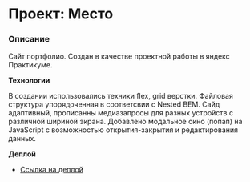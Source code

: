 # Проект: Место

### Описание
Сайт портфолио. Создан в качестве проектной работы в яндекс Практикуме.

**Технологии**

В создании использовались техники flex, grid верстки. Файловая структура упорядоченная 
в соответсвии с Nested BEM. Сайд адаптивный, прописанны медиазапросы для разных устройств
с различной шириной экрана. Добавлено модальное окно (попап) на JavaScript с возможностью
открытия-закрытия и редактирования данных.

**Деплой**

* [Ссылка на деплой](https://lethl.github.io/mesto/)